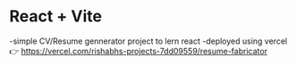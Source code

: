 # React + Vite

-simple CV/Resume gennerator project to lern react 
-deployed using vercel
👉 https://vercel.com/rishabhs-projects-7dd09559/resume-fabricator
